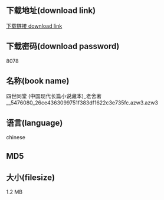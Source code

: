 ## 下载地址(download link)
[下载链接 download link](https://voluble-croquembouche-d321dc.netlify.app/?s=%E5%9B%9B%E4%B8%96%E5%90%8C%E5%A0%82+%28%E4%B8%AD%E5%9B%BD%E7%8E%B0%E4%BB%A3%E9%95%BF%E7%AF%87%E5%B0%8F%E8%AF%B4%E8%97%8F%E6%9C%AC%29_%E8%80%81%E8%88%8D%E8%91%97__5476080_26ce4363099751f383df1622c3e735fc.azw3)

## 下载密码(download password)
8078

## 名称(book name)
四世同堂 (中国现代长篇小说藏本)_老舍著__5476080_26ce4363099751f383df1622c3e735fc.azw3.azw3

## 语言(language)
chinese

## MD5


## 大小(filesize)
1.2 MB
